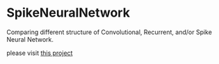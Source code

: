 # SpikeNeuralNetwork
Comparing different structure of Convolutional, Recurrent, and/or Spike Neural Network.

please visit [this project](https://github.com/ArefMq/action-recognition-via-snn)
